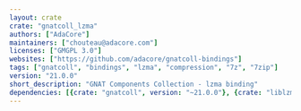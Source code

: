 ```yaml
---
layout: crate
crate: "gnatcoll_lzma"
authors: ["AdaCore"]
maintainers: ["chouteau@adacore.com"]
licenses: ["GMGPL 3.0"]
websites: ["https://github.com/adacore/gnatcoll-bindings"]
tags: ["gnatcoll", "bindings", "lzma", "compression", "7z", "7zip"]
version: "21.0.0"
short_description: "GNAT Components Collection - lzma binding"
dependencies: [{crate: "gnatcoll", version: "~21.0.0"}, {crate: "liblzma", version: "*"}]
---
```



